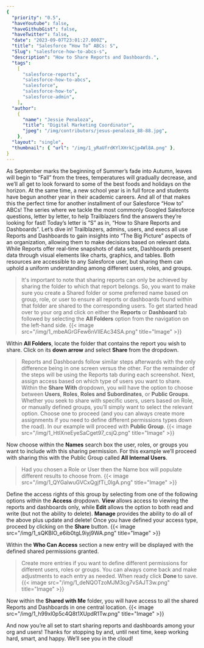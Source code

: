 ```yaml
---
{
  "priority": "0.5",
  "haveYoutube": false,
  "haveGithubGist": false,
  "haveTwitter": false,
  "date": "2023-09-07T23:01:27.000Z",
  "title": "Salesforce “How To” ABCs: S",
  "Slug": "salesforce-how-to-abcs-s",
  "description": "How to Share Reports and Dashboards.",
  "tags":
    [
      "salesforce-reports",
      "salesforce-how-to-abcs",
      "salesforce",
      "salesforce-how-to",
      "salesforce-admin",
    ],
  "author":
    {
      "name": "Jessie Penaloza",
      "title": "Digital Marketing Coordinator",
      "jpeg": "/img/contributors/jesus-penaloza_88-88.jpg",
    },
  "layout": "single",
  "thumbnail": { "url": "/img/1_yRaUfrdKYlXHrkCjp4Wl8A.png" },
}
---
```


As September marks the beginning of Summer’s fade into Autumn, leaves will begin to “Fall” from the trees, temperatures will gradually decrease, and we’ll all get to look forward to some of the best foods and holidays on the horizon. At the same time, a new school year is in full force and students have begun another year in their academic careers.
And all of that makes this the perfect time for another installment of our Salesforce “How to” ABCs! The series where we tackle the most commonly Googled Salesforce questions, letter by letter, to help Trailblazers find the answers they’re looking for fast!
Today’s letter is “S” as in, “How to Share Reports and Dashboards”. Let’s dive in!
Trailblazers, admins, users, and execs all use Reports and Dashboards to gain insights into “The Big Picture” aspects of an organization, allowing them to make decisions based on relevant data. While Reports offer real-time snapshots of data sets, Dashboards present data through visual elements like charts, graphics, and tables. Both resources are accessible to any Salesforce user, but sharing them can uphold a uniform understanding among different users, roles, and groups.

> It&#39;s important to note that sharing reports can only be achieved by sharing the folder to which that report belongs. So, you want to make sure you create a Shared folder or some preferred name based on group, role, or user to ensure all reports or dashboards found within that folder are shared to the corresponding users.
> To get started head over to your org and click on either the <strong>Reports </strong>or <strong>Dashboard</strong> tab followed by selecting the <strong>All Folders</strong> option from the navigation on the left-hand side.
> {{< image src="/img/1_mbeAGrGFew6nVllEAc34SA.png" title="Image" >}}

Within **All Folders**, locate the folder that contains the report you wish to share. Click on its <strong>down arrow</strong> and select <strong>Share</strong> from the dropdown.

> Reports and Dashboards follow similar steps afterwards with the only difference being in one screen versus the other. For the remainder of the steps will be using the Reports tab during each screenshot.
> Next, assign access based on which type of users you want to share. Within the <strong>Share With</strong> dropdown, you will have the option to choose between <strong>Users</strong>, <strong>Roles</strong>, <strong>Roles and Subordinates</strong>, or <strong>Public Groups</strong>.
> Whether you seek to share with specific users, users based on Role, or manually defined groups, you’ll simply want to select the relevant option. Choose one to proceed (and you can always create more assignments if you need to define different permissions types down the road). In our example will proceed with <strong>Public Group</strong>.
> {{< image src="/img/1_HtIXneEyeSaCget97_csjQ.png" title="Image" >}}

Now choose within the <strong>Names</strong> search box the user, roles, or groups you want to include with this sharing permission. For this example we’ll proceed with sharing this with the Public Group called <strong>All Internal Users</strong>.

> Had you chosen a Role or User then the Name box will populate different results to choose from.
> {{< image src="/img/1_QYGalwuGVCxQgjfTi_0lgA.png" title="Image" >}}

Define the access rights of this group by selecting from one of the following options within the <strong>Access</strong> dropdown. <strong>View </strong>allows access to viewing the reports and dashboards only, while <strong>Edit</strong> allows the option to both read and write (but not the ability to delete). <strong>Manage</strong> provides the ability to do all of the above plus update and delete!
Once you have defined your access type, proceed by clicking on the <strong>Share</strong> button.
{{< image src="/img/1_sQKBIO_e6ib0tgL9iyj9WA.png" title="Image" >}}

Within the <strong>Who Can Access</strong> section a new entry will be displayed with the defined shared permissions granted.

> Create more entries if you want to define different permissions for different users, roles or groups. You can always come back and make adjustments to each entry as needed.
> When ready click <strong>Done </strong>to save.
> {{< image src="/img/1_deNQOTzoMJM3cg7vSAJT3w.png" title="Image" >}}

Now within the <strong>Shared with Me</strong> folder, you will have access to all the shared Reports and Dashboards in one central location.
{{< image src="/img/1_h99xl0p5c4Q8t1XUpdR1Tw.png" title="Image" >}}

And now you’re all set to start sharing reports and dashboards among your org and users!
Thanks for stopping by and, until next time, keep working hard, smart, and happy. We’ll see you in the cloud!

